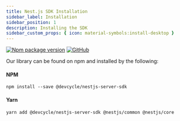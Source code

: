 ```yaml
---
title: Nest.js SDK Installation
sidebar_label: Installation
sidebar_position: 1
description: Installing the SDK
sidebar_custom_props: { icon: material-symbols:install-desktop }
---
```


[![Npm package version](https://badgen.net/npm/v/@devcycle/nestjs-server-sdk)](https://www.npmjs.com/package/@devcycle/nestjs-server-sdk)
[![GitHub](https://img.shields.io/github/stars/devcyclehq/js-sdks.svg?style=social&label=Star&maxAge=2592000)](https://github.com/devcyclehq/js-sdks)

Our library can be found on npm and installed by the following:

#### NPM
[//]: # (wizard-install-start)

```
npm install --save @devcycle/nestjs-server-sdk
```

[//]: # (wizard-install-end)

#### Yarn

```bash
yarn add @devcycle/nestjs-server-sdk @nestjs/common @nestjs/core
```
